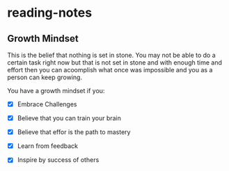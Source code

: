 # reading-notes

## Growth Mindset

This is the belief that nothing is set in stone. You may not be able to do a certain task right now but that is not set in stone and with enough time and effort then you can acoomplish what once was impossible and you as a person can keep growing. 

You have a growth mindset if you:

- [x] Embrace Challenges
- [x] Believe that you can train your brain
- [x] Believe that effor is the path to mastery
- [x] Learn from feedback
- [x] Inspire by success of others

